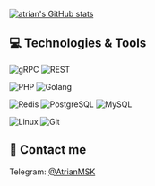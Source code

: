 [![atrian's GitHub stats](https://github-readme-stats.vercel.app/api?username=atrian&count_private=true&show_icons=true)](https://github.com/atrian)


## 💻 Technologies & Tools

  ![gRPC](https://img.shields.io/badge/gRPC-✓-blue)
  ![REST](https://img.shields.io/badge/REST-✓-blue)  

  ![PHP](https://img.shields.io/badge/PHP-white?style=flat-square&logo=php)
  ![Golang](https://img.shields.io/badge/Golang-white?style=flat-square&logo=go)  
  
  ![Redis](https://img.shields.io/badge/-Redis-white?style=flat-square&logo=Redis)
  ![PostgreSQL](https://img.shields.io/badge/-PostgreSQL-white?style=flat-square&logo=postgresql)
  ![MySQL](https://img.shields.io/badge/-MySQL-white?style=flat-square&logo=mysql)  

  ![Linux](https://img.shields.io/badge/Linux-white?style=flat-square&logo=linux)
  ![Git](https://img.shields.io/badge/-Git-white?style=flat-square&logo=git)
  

## 📲 Contact me

Telegram: [@AtrianMSK](https://t.me/AtrianMSK)
